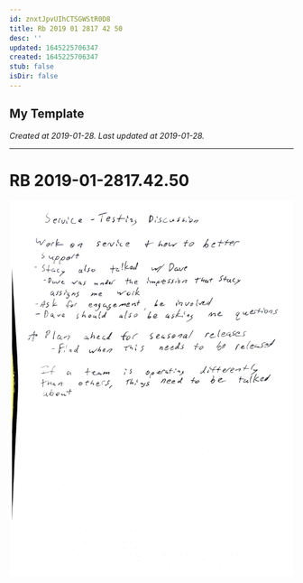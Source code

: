 ```yaml
---
id: znxtJpvUIhCTSGWStR0D8
title: Rb 2019 01 2817 42 50
desc: ''
updated: 1645225706347
created: 1645225706347
stub: false
isDir: false
---
```

My Template
---

_Created at 2019-01-28._
_Last updated at 2019-01-28._




---

# RB 2019-01-2817.42.50


![RB 2019-01-2817.jpg](assets/RB-2019-01-2817.jpg)

